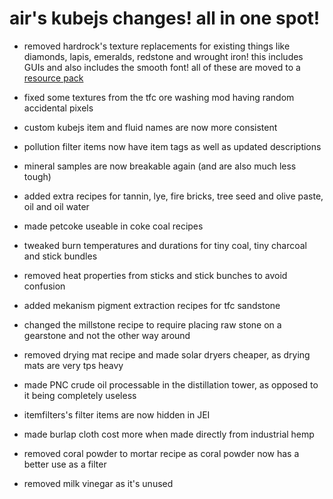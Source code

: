# air's kubejs changes! all in one spot!
- removed hardrock's texture replacements for existing things like diamonds, lapis, emeralds, redstone and wrought iron! this includes GUIs and also includes the smooth font! all of these are moved to a [resource pack](https://github.com/airsh4de/htfc3-kubejs_patches/blob/main/hardrock's%20texture%20overrides.zip)
- fixed some textures from the tfc ore washing mod having random accidental pixels
- custom kubejs item and fluid names are now more consistent
- pollution filter items now have item tags as well as updated descriptions
- mineral samples are now breakable again (and are also much less tough)

- added extra recipes for tannin, lye, fire bricks, tree seed and olive paste, oil and oil water
- made petcoke useable in coke coal recipes
- tweaked burn temperatures and durations for tiny coal, tiny charcoal and stick bundles
- removed heat properties from sticks and stick bunches to avoid confusion
- added mekanism pigment extraction recipes for tfc sandstone
- changed the millstone recipe to require placing raw stone on a gearstone and not the other way around
- removed drying mat recipe and made solar dryers cheaper, as drying mats are very tps heavy
- made PNC crude oil processable in the distillation tower, as opposed to it being completely useless
- itemfilters's filter items are now hidden in JEI
- made burlap cloth cost more when made directly from industrial hemp
- removed coral powder to mortar recipe as coral powder now has a better use as a filter
- removed milk vinegar as it's unused
